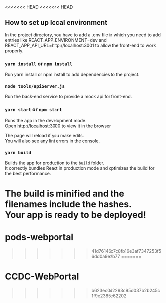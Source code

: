 <<<<<<< HEAD
<<<<<<< HEAD

## How to set up local environment 

In the project directory, you have to add a .env file in which you need to add entries like REACT_APP_ENVIRONMENT=dev and REACT_APP_API_URL=http://localhost:3001 to allow the front-end to work properly.

### `yarn install` or `npm install`

Run yarn install or npm install to add dependencies to the project.

### `node tools/apiServer.js`

Run the back-end service to provide a mock api for front-end. 

### `yarn start` or `npm start`

Runs the app in the development mode.\
Open [http://localhost:3000](http://localhost:3000) to view it in the browser.

The page will reload if you make edits.\
You will also see any lint errors in the console.

### `yarn build`

Builds the app for production to the `build` folder.\
It correctly bundles React in production mode and optimizes the build for the best performance.

The build is minified and the filenames include the hashes.\
Your app is ready to be deployed!
=======
# pods-webportal
>>>>>>> 41d76146c7c8fb16e3af7347253f56dd0a9e2b77
=======
# CCDC-WebPortal
>>>>>>> b623ec0d2293c95d037b2b245c1f9e2385e62202
